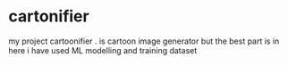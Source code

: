 # cartonifier
my project cartoonifier . is cartoon image generator but the best part is in here i have used ML modelling and training dataset
